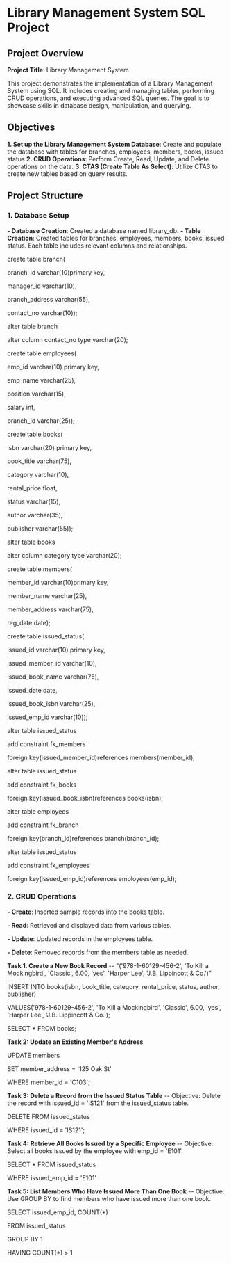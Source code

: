 # Library Management System SQL Project

## Project Overview

**Project Title**: Library Management System

This project demonstrates the implementation of a Library Management System using SQL. It includes creating and managing tables, performing CRUD operations, and executing advanced SQL queries. The goal is to showcase skills in database design, manipulation, and querying.

## Objectives

**1. Set up the Library Management System Database**: Create and populate the database with tables for branches, employees, members, books, issued status
**2. CRUD Operations**: Perform Create, Read, Update, and Delete operations on the data.
**3. CTAS (Create Table As Select)**: Utilize CTAS to create new tables based on query results.

## Project Structure

### 1. Database Setup

**- Database Creation**: Created a database named library_db.
**- Table Creation**: Created tables for branches, employees, members, books, issued status. Each table includes relevant columns and relationships.

create table branch(

branch_id varchar(10)primary key,

manager_id varchar(10),

branch_address varchar(55),

contact_no varchar(10));


alter table branch

alter column contact_no type varchar(20);


create table employees(

emp_id varchar(10) primary key,

emp_name varchar(25),

position varchar(15),

salary int,

branch_id varchar(25));


create table books(

isbn varchar(20) primary key,	

book_title varchar(75),	

category varchar(10),	

rental_price float,

status varchar(15),

author varchar(35),

publisher varchar(55));


alter table books

alter column category type varchar(20);


create table members(

member_id varchar(10)primary key,

member_name varchar(25),

member_address varchar(75),

reg_date date);


create table issued_status(

issued_id varchar(10) primary key,

issued_member_id varchar(10),

issued_book_name varchar(75),

issued_date date,

issued_book_isbn varchar(25),	

issued_emp_id varchar(10));


alter table issued_status

add constraint fk_members

foreign key(issued_member_id)references members(member_id);

alter table issued_status

add constraint fk_books

foreign key(issued_book_isbn)references books(isbn);

alter table employees

add constraint fk_branch

foreign key(branch_id)references branch(branch_id);

alter table issued_status

add constraint fk_employees

foreign key(issued_emp_id)references employees(emp_id);

### 2. CRUD Operations
**- Create**: Inserted sample records into the books table.

**- Read**: Retrieved and displayed data from various tables.

**- Update**: Updated records in the employees table.

**- Delete**: Removed records from the members table as needed.

**Task 1. Create a New Book Record** -- "('978-1-60129-456-2', 'To Kill a Mockingbird', 'Classic', 6.00, 'yes', 'Harper Lee', 'J.B. Lippincott & Co.')"

INSERT INTO books(isbn, book_title, category, rental_price, status, author, publisher)

VALUES('978-1-60129-456-2', 'To Kill a Mockingbird', 'Classic', 6.00, 'yes', 'Harper Lee', 'J.B. Lippincott & Co.');

SELECT * FROM books;

**Task 2: Update an Existing Member's Address**

UPDATE members

SET member_address = '125 Oak St'

WHERE member_id = 'C103';

**Task 3: Delete a Record from the Issued Status Table** -- Objective: Delete the record with issued_id = 'IS121' from the issued_status table.

DELETE FROM issued_status

WHERE   issued_id =   'IS121';

**Task 4: Retrieve All Books Issued by a Specific Employee** -- Objective: Select all books issued by the employee with emp_id = 'E101'.

SELECT * FROM issued_status

WHERE issued_emp_id = 'E101'

**Task 5: List Members Who Have Issued More Than One Book** -- Objective: Use GROUP BY to find members who have issued more than one book.

SELECT issued_emp_id, COUNT(*)

FROM issued_status

GROUP BY 1

HAVING COUNT(*) > 1
